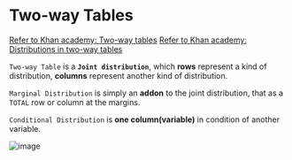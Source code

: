 # Two-way Tables
[Refer to Khan academy: Two-way tables](https://www.khanacademy.org/math/ap-statistics/analyzing-categorical-ap/stats-two-way-tables/v/two-way-frequency-tables-and-venn-diagrams)
[Refer to Khan academy: Distributions in two-way tables](https://www.khanacademy.org/math/ap-statistics/analyzing-categorical-ap/distributions-two-way-tables/v/marginal-distribution-and-conditional-distribution)

`Two-way Table` is a **`Joint distribution`**, which **rows** represent a kind of distribution, **columns** represent another kind of distribution.

`Marginal Distribution` is simply an **addon** to the joint distribution, that as a `TOTAL` row or column at the margins.

`Conditional Distribution` is **one column(variable)** in condition of another variable.

![image](https://user-images.githubusercontent.com/14041622/43597739-8947b5ac-96b5-11e8-85b5-f508db18e806.png)

